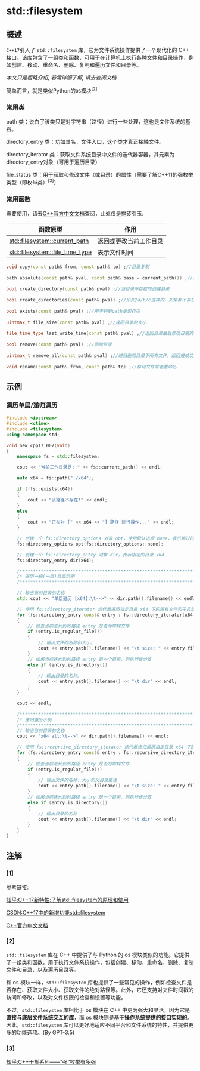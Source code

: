 # std::filesystem
## 概述
`C++17`引入了 `std::filesystem` 库，它为文件系统操作提供了一个现代化的 C++ 接口。该库包含了一组类和函数，可用于在计算机上执行各种文件和目录操作，例如创建、移动、重命名、删除、复制和遍历文件和目录等。

*本文只是粗略介绍, 若需详细了解, 请去查阅文档.*

简单而言，就是类似Python的`OS`模块<sup>[2]</sup>

### 常用类
path 类：说白了该类只是对字符串（路径）进行一些处理，这也是文件系统的基石。

directory_entry 类：功如其名，文件入口，这个类才真正接触文件。 

directory_iterator 类：获取文件系统目录中文件的迭代器容器，其元素为 directory_entry对象（可用于遍历目录）

file_status 类：用于获取和修改文件（或目录）的属性（需要了解C++11的强枚举类型（即枚举类）<sup>[3]</sup>）

### 常用函数

需要使用，请去[C++官方中文文档](https://zh.cppreference.com/w/cpp/filesystem)查阅，此处仅是抛砖引玉.


|函数原型|作用|
|-------|---|
|[std::filesystem::current_path](https://zh.cppreference.com/w/cpp/filesystem/current_path)|返回或更改当前工作目录|
|[std::filesystem::file_time_type](https://zh.cppreference.com/w/cpp/filesystem/file_time_type)|表示文件时间|

```C++
void copy(const path& from, const path& to) ;//目录复制
 
path absolute(const path& pval, const path& base = current_path()) ;//获取相对于base的绝对路径
 
bool create_directory(const path& pval) ;//当目录不存在时创建目录
 
bool create_directories(const path& pval) ;//形如/a/b/c这样的，如果都不存在，创建目录结构
 
bool exists(const path& pval) ;//用于判断path是否存在
 
uintmax_t file_size(const path& pval) ;//返回目录的大小
 
file_time_type last_write_time(const path& pval) ;//返回目录最后修改日期的file_time_type对象
 
bool remove(const path& pval) ;//删除目录
 
uintmax_t remove_all(const path& pval) ;//递归删除目录下所有文件，返回被成功删除的文件个数
 
void rename(const path& from, const path& to) ;//移动文件或者重命名
```


## 示例
### 遍历单层/递归遍历

```C++
#include <iostream>
#include <ctime>
#include <filesystem>
using namespace std;

void new_cpp17_007(void)
{
	namespace fs = std::filesystem;

	cout << "当前工作目录是: " << fs::current_path() << endl;

	auto x64 = fs::path("./x64");

	if (!fs::exists(x64))
	{
		cout << "该路径不存在!" << endl;
	}
	else
	{
		cout << "正在对 [" << x64 << "] 路径 进行操作..." << endl;
	}

	// 创建一个 fs::directory_options 对象 opt，使用默认选项 none，表示跳过符号链接，权限拒绝将被视为错误
	fs::directory_options opt(fs::directory_options::none);

	// 创建一个 fs::directory_entry 对象 dir，表示指定的目录 x64
	fs::directory_entry dir(x64);

	/************************************************************************/
	/* 遍历一级(一层)目录示例                                                 */
	/************************************************************************/

	// 输出当前目录的名称
	std::cout << "单层遍历 [x64]:\t-->" << dir.path().filename() << endl;

	// 使用 fs::directory_iterator 迭代器遍历指定目录 x64 下的所有文件和子目录。opt 是可选的，用于指定遍历选项
	for (fs::directory_entry const& entry : fs::directory_iterator(x64, opt))
	{
		// 检查当前迭代到的路径 entry 是否为常规文件
		if (entry.is_regular_file())
		{
			// 输出文件的名称和大小。
			cout << entry.path().filename() << "\t size: " << entry.file_size() << endl;
		}
		// 如果当前迭代到的路径 entry 是一个目录，则执行该分支
		else if (entry.is_directory())
		{
			// 输出目录的名称。
			cout << entry.path().filename() << "\t dir" << endl;
		}
	}

	cout << endl;

	/************************************************************************/
	/* 递归遍历示例                                                          */
	/************************************************************************/
	// 输出当前目录的名称
	cout << "x64 all:\t-->" << dir.path().filename() << endl;

	// 使用 fs::recursive_directory_iterator 迭代器递归遍历指定目录 x64 下的所有文件和子目录。opt 是可选的，用于指定遍历选项
	for (fs::directory_entry const& entry : fs::recursive_directory_iterator(x64, opt))
	{
		// 检查当前迭代到的路径 entry 是否为常规文件
		if (entry.is_regular_file())
		{
			// 输出文件的名称、大小和父目录路径
			cout << entry.path().filename() << "\t size: " << entry.file_size() << "\t parent: " << entry.path().parent_path() << endl;
		}
		// 如果当前迭代到的路径 entry 是一个目录，则执行该分支
		else if (entry.is_directory())
		{
			// 输出目录的名称
			cout << entry.path().filename() << "\t dir" << endl;
		}
	}
}
```

## 注解
### [1]
参考链接:

[知乎:C++17新特性:了解std::filesystem的原理和使用](https://zhuanlan.zhihu.com/p/672691945)

[CSDN:C++17中的新增功能std::filesystem](https://blog.csdn.net/shaderdx/article/details/108235666)

[C++官方中文文档](https://zh.cppreference.com/w/cpp/filesystem)

### [2]
`std::filesystem` 库在 C++ 中提供了与 Python 的 os 模块类似的功能。它提供了一组类和函数，用于执行文件系统操作，包括创建、移动、重命名、删除、复制文件和目录，以及遍历目录等。

和 os 模块一样，`std::filesystem` 库也提供了一些常见的操作，例如检查文件是否存在、获取文件大小、获取文件的绝对路径等。此外，它还支持对文件时间戳的访问和修改，以及对文件权限的检查和设置等功能。

不过，`std::filesystem` 库相比于 os 模块在 C++ 中更为强大和灵活，因为它是**直接与底层文件系统交互的库**，而 os 模块则是基于**操作系统提供的接口实现的**。因此，`std::filesystem` 库可以更好地适应不同平台和文件系统的特性，并提供更多的功能选项。(By GPT-3.5)

### [3]
[知乎:C++干货系列——“强”枚举有多强](https://zhuanlan.zhihu.com/p/164634712)